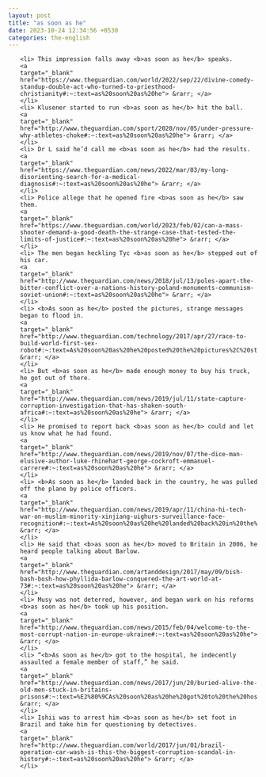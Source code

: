 ```yaml
---
layout: post
title: "as soon as he"
date: 2023-10-24 12:34:56 +0530
categories: the-english
---
```

<ol>

    <li> This impression falls away <b>as soon as he</b> speaks.
    <a 
    target="_blank" 
    href="https://www.theguardian.com/world/2022/sep/22/divine-comedy-standup-double-act-who-turned-to-priesthood-christianity#:~:text=as%20soon%20as%20he"> &rarr; </a>
    </li>
    <li> Klusener started to run <b>as soon as he</b> hit the ball.
    <a 
    target="_blank" 
    href="http://www.theguardian.com/sport/2020/nov/05/under-pressure-why-athletes-choke#:~:text=as%20soon%20as%20he"> &rarr; </a>
    </li>
    <li> Dr L said he’d call me <b>as soon as he</b> had the results.
    <a 
    target="_blank" 
    href="https://www.theguardian.com/news/2022/mar/03/my-long-disorienting-search-for-a-medical-diagnosis#:~:text=as%20soon%20as%20he"> &rarr; </a>
    </li>
    <li> Police allege that he opened fire <b>as soon as he</b> saw them.
    <a 
    target="_blank" 
    href="https://www.theguardian.com/world/2023/feb/02/can-a-mass-shooter-demand-a-good-death-the-strange-case-that-tested-the-limits-of-justice#:~:text=as%20soon%20as%20he"> &rarr; </a>
    </li>
    <li> The men began heckling Tyc <b>as soon as he</b> stepped out of his car.
    <a 
    target="_blank" 
    href="http://www.theguardian.com/news/2018/jul/13/poles-apart-the-bitter-conflict-over-a-nations-history-poland-monuments-communism-soviet-union#:~:text=as%20soon%20as%20he"> &rarr; </a>
    </li>
    <li> <b>As soon as he</b> posted the pictures, strange messages began to flood in.
    <a 
    target="_blank" 
    href="http://www.theguardian.com/technology/2017/apr/27/race-to-build-world-first-sex-robot#:~:text=As%20soon%20as%20he%20posted%20the%20pictures%2C%20strange%20messages%20began%20to%20flood%20in."> &rarr; </a>
    </li>
    <li> But <b>as soon as he</b> made enough money to buy his truck, he got out of there.
    <a 
    target="_blank" 
    href="http://www.theguardian.com/news/2019/jul/11/state-capture-corruption-investigation-that-has-shaken-south-africa#:~:text=as%20soon%20as%20he"> &rarr; </a>
    </li>
    <li> He promised to report back <b>as soon as he</b> could and let us know what he had found.
    <a 
    target="_blank" 
    href="http://www.theguardian.com/news/2019/nov/07/the-dice-man-elusive-author-luke-rhinehart-george-cockroft-emmanuel-carrere#:~:text=as%20soon%20as%20he"> &rarr; </a>
    </li>
    <li> <b>As soon as he</b> landed back in the country, he was pulled off the plane by police officers.
    <a 
    target="_blank" 
    href="http://www.theguardian.com/news/2019/apr/11/china-hi-tech-war-on-muslim-minority-xinjiang-uighurs-surveillance-face-recognition#:~:text=As%20soon%20as%20he%20landed%20back%20in%20the%20country%2C%20he%20was%20pulled%20off%20the%20plane%20by%20police%20officers."> &rarr; </a>
    </li>
    <li> He said that <b>as soon as he</b> moved to Britain in 2006, he heard people talking about Barlow.
    <a 
    target="_blank" 
    href="http://www.theguardian.com/artanddesign/2017/may/09/bish-bash-bosh-how-phyllida-barlow-conquered-the-art-world-at-73#:~:text=as%20soon%20as%20he"> &rarr; </a>
    </li>
    <li> Musy was not deterred, however, and began work on his reforms <b>as soon as he</b> took up his position.
    <a 
    target="_blank" 
    href="http://www.theguardian.com/news/2015/feb/04/welcome-to-the-most-corrupt-nation-in-europe-ukraine#:~:text=as%20soon%20as%20he"> &rarr; </a>
    </li>
    <li> “<b>As soon as he</b> got to the hospital, he indecently assaulted a female member of staff,” he said.
    <a 
    target="_blank" 
    href="http://www.theguardian.com/news/2017/jun/20/buried-alive-the-old-men-stuck-in-britains-prisons#:~:text=%E2%80%9CAs%20soon%20as%20he%20got%20to%20the%20hospital%2C%20he%20indecently%20assaulted%20a%20female%20member%20of%20staff%2C%E2%80%9D%20he%20said."> &rarr; </a>
    </li>
    <li> Ishii was to arrest him <b>as soon as he</b> set foot in Brazil and take him for questioning by detectives.
    <a 
    target="_blank" 
    href="http://www.theguardian.com/world/2017/jun/01/brazil-operation-car-wash-is-this-the-biggest-corruption-scandal-in-history#:~:text=as%20soon%20as%20he"> &rarr; </a>
    </li>